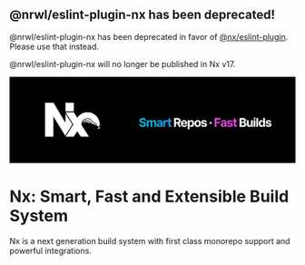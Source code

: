 ## @nrwl/eslint-plugin-nx has been deprecated!

@nrwl/eslint-plugin-nx has been deprecated in favor of [@nx/eslint-plugin](https://www.npmjs.com/package/@nx/eslint-plugin). Please use that instead.

@nrwl/eslint-plugin-nx will no longer be published in Nx v17.

<p style="text-align: center;"><img src="https://raw.githubusercontent.com/nrwl/nx/master/images/nx.png" width="600" alt="Nx - Smart, Fast and Extensible Build System"></p>

# Nx: Smart, Fast and Extensible Build System

Nx is a next generation build system with first class monorepo support and powerful integrations.
